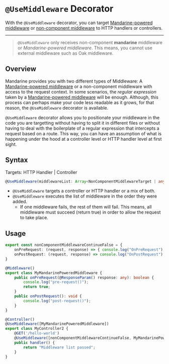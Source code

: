 # `@UseMiddleware` Decorator
With the `@UseMiddleware` decorator, you can target [Mandarine-powered middleware](/docs/mandarine/custom-middleware) or [non-component middleware](/docs/mandarine/non-component-middleware) to HTTP handlers or controllers.

--------------

> `@UseMiddleware` only receives non-component **mandarine** middleware or _Mandarine-powered middleware_. This means, you cannot use external middleware such as Oak middleware.

## Overview
Mandarine provides you with two different types of Middleware: A [Mandarine-powered middleware](/docs/mandarine/custom-middleware) or a non-component middleware with access to the request context. In some scenarios, the _regular expression_ taken by a [Mandarine-powered middleware](/docs/mandarine/custom-middleware) will be enough. Although, this process can perhaps make your code less readable as it grows, for that reason, the `@UseMiddleware` decorator is available.  

`@UseMiddleware` decorator allows you to positionate your middleware in the code you are targetting without having to split it in different files or without having to deal with the boilerplate of a regular expression that intercepts a request based on a route. This way, you can have an assumption of what is happening under the hood at a controller level or HTTP handler level at first sight.

## Syntax
Targets: HTTP Handler | Controller
```typescript
@UseMiddleware(middlewareList: Array<NonComponentMiddlewareTarget | any>)
```
- `@UseMiddleware` targets a controller or HTTP handler or a mix of both.
- `@UseMiddleware` executes the list of middleware in the order they were added.
    - If one middleware fails, the rest of them will fail. This means, all middleware must succeed (return true) in order to allow the request to take place.

## Usage

```typescript
export const nonComponentMiddlewareContinueFalse = {
    onPreRequest: (request, response) => { console.log("OnPreRequest"); return true; },
    onPostRequest: (request, response) => console.log("OnPostRequest")
}

@Middleware()
export class MyMandarinePoweredMiddleware {
    public onPreRequest(@ResponseParam() response: any): boolean {
        console.log("pre-request()");
        return true;
    }
    public onPostRequest(): void {
        console.log("post-request()");
    }
}

@Controller()
@UseMiddleware([MyMandarinePoweredMiddleware])
export class MyController2 {
    @GET('/hello-world')
    @UseMiddleware([nonComponentMiddlewareContinueFalse, MyMandarinePoweredMiddleware])
    public handler() {
        return "Middleware list passed";
    }
}
```